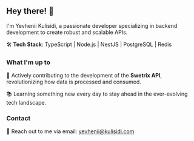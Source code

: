 ## Hey there! 👋

I'm Yevhenii Kulisidi, a passionate developer specializing in backend development to create robust and scalable APIs.

🛠️ **Tech Stack**: TypeScript | Node.js | NestJS | PostgreSQL | Redis

### What I'm up to

🚀 Actively contributing to the development of the **Swetrix API**, revolutionizing how data is processed and consumed.

📚 Learning something new every day to stay ahead in the ever-evolving tech landscape.

### Contact

📧 Reach out to me via email: yevhenii@kulisidi.com
